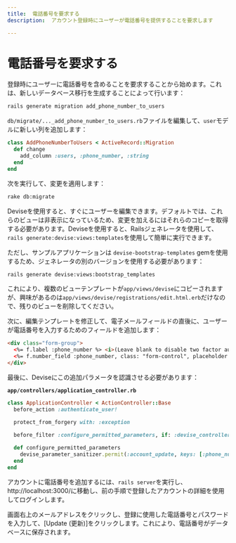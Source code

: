 ```yaml
---
title:  電話番号を要求する
description:  アカウント登録時にユーザーが電話番号を提供することを要求します

---
```


電話番号を要求する
=========

登録時にユーザーに電話番号を含めることを要求することから始めます。これは、新しいデータベース移行を生成することによって行います：

```sh
rails generate migration add_phone_number_to_users
```

`db/migrate/..._add_phone_number_to_users.rb`ファイルを編集して、`user`モデルに新しい列を追加します：

```ruby
class AddPhoneNumberToUsers < ActiveRecord::Migration
  def change
    add_column :users, :phone_number, :string
  end
end
```

次を実行して、変更を適用します：

```sh
rake db:migrate
```

Deviseを使用すると、すぐにユーザーを編集できます。デフォルトでは、これらのビューは非表示になっているため、変更を加えるにはそれらのコピーを取得する必要があります。Deviseを使用すると、Railsジェネレータを使用して、`rails generate:devise:views:templates`を使用して簡単に実行できます。

ただし、サンプルアプリケーションは `devise-bootstrap-templates` gemを使用するため、ジェネレータの別のバージョンを使用する必要があります：

```sh
rails generate devise:views:bootstrap_templates
```

これにより、複数のビューテンプレートが`app/views/devise`にコピーされますが、興味があるのは`app/views/devise/registrations/edit.html.erb`だけなので、残りのビューを削除してください。

次に、編集テンプレートを修正して、電子メールフィールドの直後に、ユーザーが電話番号を入力するためのフィールドを追加します：

```html
<div class="form-group">
  <%= f.label :phone_number %> <i>(Leave blank to disable two factor authentication)</i><br />
  <%= f.number_field :phone_number, class: "form-control", placeholder: "e.g. 447555555555 or 1234234234234"  %>
</div>
```

最後に、Deviseにこの追加パラメータを認識させる必要があります：

**`app/controllers/application_controller.rb`** 

```ruby
class ApplicationController < ActionController::Base
  before_action :authenticate_user!

  protect_from_forgery with: :exception

  before_filter :configure_permitted_parameters, if: :devise_controller?
 
  def configure_permitted_parameters
    devise_parameter_sanitizer.permit(:account_update, keys: [:phone_number])
  end
end
```

アカウントに電話番号を追加するには、`rails server`を実行し、http://localhost:3000/に移動し、前の手順で登録したアカウントの詳細を使用してログインします。

画面右上のメールアドレスをクリックし、登録に使用した電話番号とパスワードを入力して、[Update (更新)]をクリックします。これにより、電話番号がデータベースに保存されます。

